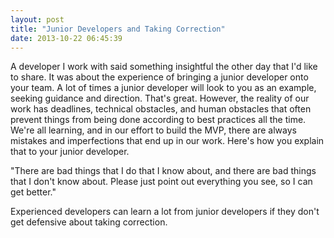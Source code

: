 ```yaml
---
layout: post
title: "Junior Developers and Taking Correction"
date: 2013-10-22 06:45:39
---
```


<p class="p1">
  A developer I work with said something insightful the other day that I'd like to share. It was about the experience of bringing a junior developer onto your team. A lot of times a junior developer will look to you as an example, seeking guidance and direction. That's great. However, the reality of our work has deadlines, technical obstacles, and human obstacles that often prevent things from being done according to best practices all the time. We're all learning, and in our effort to build the MVP, there are always mistakes and imperfections that end up in our work. Here's how you explain that to your junior developer.
</p>

<p class="p1">
  "There are bad things that I do that I know about, and there are bad things that I don't know about. Please just point out everything you see, so I can get better."
</p>

<p class="p1">
  Experienced developers can learn a lot from junior developers if they don't get defensive about taking correction.
</p>
